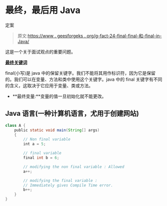 # 最终，最后用 Java

定案

> 原文:[https://www . geesforgeks . org/g-fact-24-final-final-和-final-in-Java/](https://www.geeksforgeeks.org/g-fact-24-finalfinally-and-finalize-in-java/)

这是一个关于面试观点的重要问题。

[**最终关键词**](https://www.geeksforgeeks.org/final-keyword-java/)

final(小写)是 java 中的保留关键字。我们不能将其用作标识符，因为它是保留的。我们可以在变量、方法和类中使用这个关键字。java 中的 final 关键字有不同的含义，这取决于它应用于变量、类或方法。

*   **最终变量:**变量的值一旦初始化就不能更改。

## Java 语言(一种计算机语言，尤用于创建网站)

```java
class A {
    public static void main(String[] args)
    {
        // Non final variable
        int a = 5;

        // final variable
        final int b = 6;

        // modifying the non final variable : Allowed
        a++;

        // modifying the final variable : 
        // Immediately gives Compile Time error.
        b++;
    }
}
```